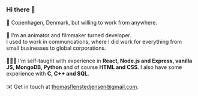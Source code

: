 ### Hi there 👋
📍 Copenhagen, Denmark, but willing to work from anywhere. <br><br>
🎥 I'm an animator and filmmaker turned developer.<br>I used to work in communcations, where I did work for everything from small businesses to global corporations. <br><br>
🧑🏼‍💻 I'm self-taught with experience in **React, Node.js and Express, vanilla JS, MongoDB, Python** and of course **HTML and CSS**. I also have some experience with **C, C++ and SQL**. <br><br>
✉️ Get in touch at thomasflenstedjensen@gmail.com.
